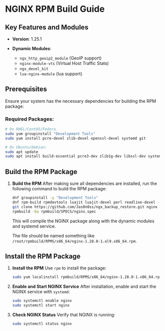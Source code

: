 # NGINX RPM Build Guide

## Key Features and Modules

- **Version**: 1.25.1

- **Dynamic Modules**:
  - `ngx_http_geoip2_module` (GeoIP support)
  - `nginx-module-vts` (Virtual Host Traffic Stats)
  - `ngx_devel_kit`
  - `lua-nginx-module` (lua support)

## Prerequisites

Ensure your system has the necessary dependencies for building the RPM package:

### Required Packages:

```bash
# On RHEL/CentOS/Fedora
sudo yum groupinstall "Development Tools"
sudo yum install pcre-devel zlib-devel openssl-devel systemd git
```

```bash
# On Ubuntu/Debian:
sudo apt update
sudo apt install build-essential pcre3-dev zlib1g-dev libssl-dev systemd git
```

## Build the RPM Package

1. **Build the RPM**
    After making sure all dependencies are installed, run the following command to build the RPM package:

   ```bash
   dnf groupinstall -y "Development Tools"
   dnf rpm-build rpmdevtools luajit luajit-devel perl readline-devel -y
   git clone https://github.com/Jas0n0ss/ngx_backup_restore.git nginx && nginx
   rpmbuild -ba rpmbuild/SPECS/nginx.spec
   ```

   This will compile the NGINX package along with the dynamic modules and systemd service.

   The file should be named something like `/root/rpmbuild/RPMS/x86_64/nginx-1.28.0-1.el9.x86_64.rpm`.

## Install the RPM Package

1. **Install the RPM**
    Use `rpm` to install the package:

   ```bash
   sudo yum localinstall rpmbuild/RPMS/x86_64/nginx-1.28.0-1.x86_64.rpm
   ```

2. **Enable and Start NGINX Service**
    After installation, enable and start the NGINX service with `systemd`:

   ```bash
   sudo systemctl enable nginx
   sudo systemctl start nginx
   ```

3. **Check NGINX Status**
    Verify that NGINX is running:

   ```bash
   sudo systemctl status nginx
   ```
